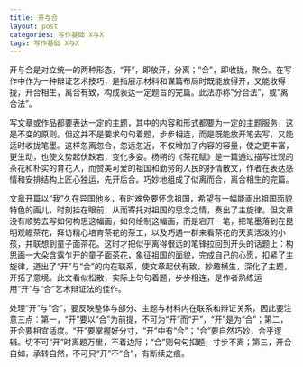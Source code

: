 ```yaml
---
title: 开与合
layout: post
categories: 写作基础 X与X
tags: 写作基础 X与X
---
```


开与合是对立统一的两种形态，“开”，即放开，分离；“合”，即收拢，聚合。在写作中作为一种辩证艺术技巧，是指展示材料和谋篇布局时既能放得开，又能收得拢，开合相生，离合有致，构成表达一定题旨的完篇。此法亦称“分合法”，或“离合法”。

写文章或作品都要表达一定的主题，其中的内容和形式都要为一定的主题服务，这是不变的原则。但这并不是要求句句着题，步步相连，而是既能放开笔去写，又能适时收拢笔墨。这样忽离忽合，忽远忽近，不仅增加了内容的容量，使之更丰富，更生动，也使文势起伏跌宕，变化多姿。杨朔的《茶花赋》是一篇通过描写壮观的茶花和朴实的育花人，而赞美可爱的祖国和勤劳的人民的抒情散文，作者在表达感情和安排结构上匠心独运，先开后合。巧妙地组成了似离而合，离合相生的完篇。

文章开篇以“我”久在异国他乡，有时难免要怀念祖国，希望有一幅能画出祖国面貌特色的画儿，时刻挂在眼前，从而寄托对祖国的思念之情，奏出了主旋律。但文章没有顺势去写如何构思这幅画，如何绘制这幅画，而是宕开一笔，把笔墨落到在昆明观瞻茶花，拜访精心培育茶花的茶工，以及巧遇一群来看茶花的天真活泼的小孩，并联想到童子面茶花。这时才把似乎离得很远的笔锋拉回到开头的话题上：构思画一大朵含露乍开的童子面茶花，象征祖国的面貌，完成自己的心愿，扣紧了主旋律，道出了“开”与“合”的内在联系，使文章起伏有致，妙趣横生，深化了主题，开拓了意境。此文看似松散，实际上句句着题，步步相连，是作者熟练运用“开”与“合”艺术辩证法的佳作。

处理“开”与“合”，要反映整体与部分、主题与材料内在联系和辩证关系，因此要注意三点：第一，“开”要以“合”为前提，不可为“开”而“开”，“开”是为“合”；第二，开合要相宜适度。“开”要掌握好分寸，“开”中有“合”；“合”要自然巧妙，合乎逻辑。切不可“开”时离题万里，不着边际；“合”则句句扣题，寸步不离；第三，开合自如，承转自然，不可只“开”不“合”，有断续之痕。 